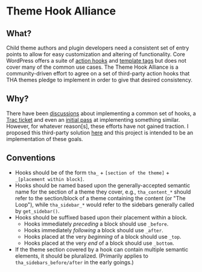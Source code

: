 # Theme Hook Alliance #

## What? ## 
Child theme authors and plugin developers need a consistent set of entry points to allow for easy customization and altering of functionality. Core WordPress offers a suite of [action hooks](http://codex.wordpress.org/Plugin_API/Action_Reference/) and [template tags](http://codex.wordpress.org/Template_tags) but does not cover many of the common use cases. The Theme Hook Alliance is a community-driven effort to agree on a set of third-party action hooks that THA themes pledge to implement in order to give that desired consistency.

## Why? ##
There have been [discussions](http://www.wptavern.com/forum/themes-templates/494-standard-theme-hook-names.html) about implementing a common set of hooks, a [Trac ticket](http://core.trac.wordpress.org/ticket/18561#comment:92) and even an [initial pass](http://codex.wordpress.org/User_talk:Dcole07) at implementing something similar. However, for whatever reason[s], these efforts have not gained traction. I proposed this third-party solution [here](http://literalbarrage.org/blog/2012/06/29/wordpress-theme-hook-alliance) and this project is intended to be an implementation of these goals.

## Conventions ##

* Hooks should be of the form 	`tha_` + `[section of the theme]` + `_[placement within block]`.
* Hooks should be named based upon the generally-accepted semantic name for the section of a theme they cover, e.g., `tha_content_*` should refer to the section/block of a theme containing the content (or "The Loop"), while `tha_sidebar_*` would refer to the sidebars generally called by `get_sidebar()`.
* Hooks should be suffixed based upon their placement within a block.
	* Hooks immediately *preceding* a block should use `_before`.
	* Hooks immediately *following* a block should use `_after`.
	* Hooks placed at the very *beginning* of a block should use `_top`.
	* Hooks placed at the very *end* of a block should use `_bottom`.
* If the theme section covered by a hook can contain multiple semantic elements, it should be pluralized. (Primarily applies to `tha_sidebars_before/after` in the early goings.)
